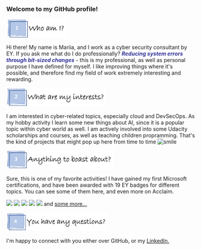 ### Welcome to my GitHub profile! 

<img src="https://github.com/MariiaDen/MariiaDen/blob/master/%231_t.PNG" height=50>
<p>Hi there! My name is Mariia, and I work as a cyber security consultant by EY. If you ask me what do I do professionally? <span style="color: #333399;"><strong><em>Reducing system errors through bit-sized changes</em></strong></span> - this is my professional, as well as personal purpose I have defined for myself. I like improving things where it's possible, and therefore find my field of work extremely interesting and rewarding.</p>


<img src="https://github.com/MariiaDen/MariiaDen/blob/master/%232_t.PNG" height=50>
<p>I am interested in cyber-related topics, especially cloud and DevSecOps. As my hobby activity I learn some new things about AI, since it is a popular topic within cyber world as well. I am actively involved into some Udacity scholarships and courses, as well as teaching children propramming. That's the kind of projects that might pop up here from time to time <img src="https://html-online.com/editor/tinymce4_6_5/plugins/emoticons/img/smiley-smile.gif" alt="smile" /></em></strong></span></p>


<img src="https://github.com/MariiaDen/MariiaDen/blob/master/%233_t.PNG" height=50>
<p>Sure, this is one of my favorite activities! I have gained my first Microsoft certifications, and have been awarded with 19 EY badges for different topics. You can see some of them here, and even more on Acclaim.</p>


[<img target="_blank" src="https://images.youracclaim.com/size/680x680/images/6a254dad-77e5-4e71-8049-94e5c7a15981/azure-fundamentals-600x600.png" width=100>](https://www.youracclaim.com/badges/ab9fa309-f067-487e-bbeb-37af94e7a9ae) [<img target="_blank" src="https://images.youracclaim.com/size/680x680/images/5c96fc59-1174-4dd0-a5c1-56772e38d8c7/microsoft365-fundamentals-600x600.png" width=100>](https://www.youracclaim.com/badges/58ed8f21-1e14-4510-b42c-cb155664a5e9) [<img src="https://images.youracclaim.com/size/680x680/images/41a39fc9-9724-4e20-8fa1-f03bb788e99e/600X600_Silver-05.png" width=100>](https://www.youracclaim.com/badges/663004e4-7d12-4636-b3b8-adf236774844) [<img src="https://images.youracclaim.com/size/680x680/images/5acc56b1-8124-41f7-8a39-3b060e75e8e4/600X600_Silver-06.png" width=100>](https://www.youracclaim.com/badges/d182550c-6346-4a94-93ef-fe312a6f62ca) [<img src="https://images.youracclaim.com/size/680x680/images/810994f2-65cc-40eb-ab3a-175434cd291f/600X600_Silver-01.png" width=100>](https://www.youracclaim.com/badges/7a079236-82aa-4b96-83db-44b3b31d3bb9) and [some more...](https://www.youracclaim.com/users/mariia-denysenko.d07ffb04/badges)


<p><img src="https://github.com/MariiaDen/MariiaDen/blob/master/%234_t.PNG" height=50></p>
<p>I'm happy to connect with you either over GitHub, or my <a target="_blank" title="LinkedIn." href="https://www.linkedin.com/in/mariia-den/">LinkedIn.</a></p>

<!--
**MariiaDen/MariiaDen** is a ✨ _special_ ✨ repository because its `README.md` (this file) appears on your GitHub profile.

Here are some ideas to get you started:

- 🔭 I’m currently working on ...
- 🌱 I’m currently learning ...
- 👯 I’m looking to collaborate on ...
- 🤔 I’m looking for help with ...
- 💬 Ask me about ...
- 📫 How to reach me: ...
- 😄 Pronouns: ...
- ⚡ Fun fact: ...
-->
